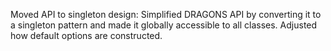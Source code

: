 Moved API to singleton design: Simplified DRAGONS API by converting it to a singleton pattern and made it globally accessible to all classes. Adjusted how default options are constructed.
